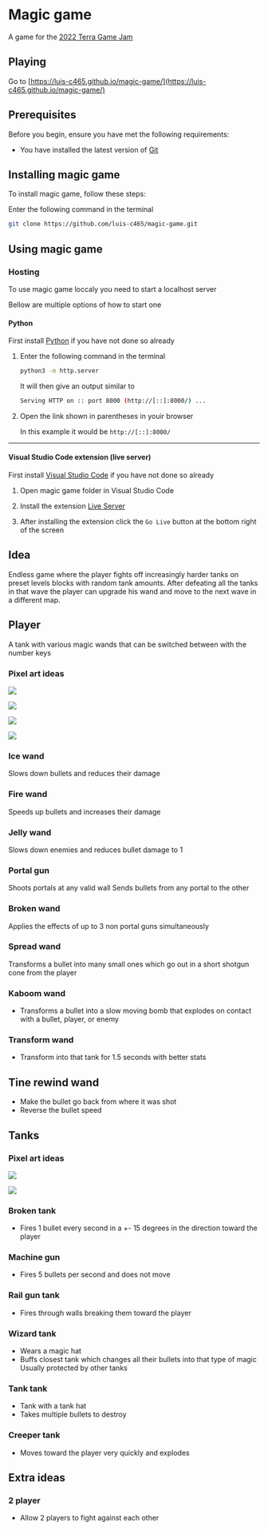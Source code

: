 # Magic game

A game for the [2022 Terra Game Jam](https://itch.io/jam/terra-2022-coding-club-annual-game-jam)

## Playing

<!-- TODO: Add instructions here of how to play -->

Go to [https://luis-c465.github.io/magic-game/](https://luis-c465.github.io/magic-game/)

## Prerequisites

Before you begin, ensure you have met the following requirements:

- You have installed the latest version of [Git](https://git-scm.com/download/win)

## Installing magic game

To install magic game, follow these steps:

<!-- Linux and macOS: -->

Enter the following command in the terminal

```bash
git clone https://github.com/luis-c465/magic-game.git
```

<!-- Windows:

```cmd
git clone https://github.com/luis-c465/magic-game.git
``` -->

## Using magic game

### Hosting

To use magic game loccaly you need to start a localhost server

Bellow are multiple options of how to start one

#### Python

First install [Python](https://www.python.org/downloads/) if you have not done so already

1. Enter the following command in the terminal

   ```bash
   python3 -m http.server
   ```

   It will then give an output similar to

   ```bash
   Serving HTTP on :: port 8000 (http://[::]:8000/) ...
   ```

2. Open the link shown in parentheses in youir browser

   In this example it would be `http://[::]:8000/`

---

#### Visual Studio Code extension (live server)

First install [Visual Studio Code](https://code.visualstudio.com/download) if you have not done so already

1. Open magic game folder in Visual Studio Code

2. Install the extension [Live Server](https://marketplace.visualstudio.com/items?itemName=ritwickdey.LiveServer)

3. After installing the extension click the `Go Live` button at the bottom right of the screen

## Idea

Endless game where the player fights off increasingly harder tanks on preset levels blocks with random tank amounts. After defeating all the tanks in that wave the player can upgrade his wand and move to the next wave in a different map.

## Player

A tank with various magic wands that can be switched between with the number keys

### Pixel art ideas

![](https://image.shutterstock.com/image-illustration/pixel-art-magic-staff-icons-260nw-1845902590.jpg)

![](https://encrypted-tbn0.gstatic.com/images?q=tbn:ANd9GcTbn0Z8lgoHUr9MSrwKCUpV-oJL5gJ5PLySIw&usqp=CAU)

![](https://encrypted-tbn0.gstatic.com/images?q=tbn:ANd9GcRhHfR3YcznYJEYlgPxrx5XTLPB1EULydLJKQ&usqp=CAU)

![](https://encrypted-tbn0.gstatic.com/images?q=tbn:ANd9GcTotqxbAi3Wu98LWxdjEg-dzrWcAM_VS_0EnQ&usqp=CAU)

### Ice wand

Slows down bullets and reduces their damage

### Fire wand

Speeds up bullets and increases their damage

### Jelly wand

Slows down enemies and reduces bullet damage to 1

### Portal gun

Shoots portals at any valid wall
Sends bullets from any portal to the other

### Broken wand

Applies the effects of up to 3 non portal guns simultaneously

### Spread wand

Transforms a bullet into many small ones which go out in a short shotgun cone from the player

### Kaboom wand

- Transforms a bullet into a slow moving bomb that explodes on contact with a bullet, player, or enemy

### Transform wand

- Transform into that tank for 1.5 seconds with better stats

## Tine rewind wand

- Make the bullet go back from where it was shot
- Reverse the bullet speed

## Tanks

### Pixel art ideas

![](https://images-wixmp-ed30a86b8c4ca887773594c2.wixmp.com/f/baa79985-4b05-412f-a3c8-4729d846e8e8/d5lvqz2-8bcd7f20-7cff-43e1-a750-010248ca1b78.png?token=eyJ0eXAiOiJKV1QiLCJhbGciOiJIUzI1NiJ9.eyJzdWIiOiJ1cm46YXBwOjdlMGQxODg5ODIyNjQzNzNhNWYwZDQxNWVhMGQyNmUwIiwiaXNzIjoidXJuOmFwcDo3ZTBkMTg4OTgyMjY0MzczYTVmMGQ0MTVlYTBkMjZlMCIsIm9iaiI6W1t7InBhdGgiOiJcL2ZcL2JhYTc5OTg1LTRiMDUtNDEyZi1hM2M4LTQ3MjlkODQ2ZThlOFwvZDVsdnF6Mi04YmNkN2YyMC03Y2ZmLTQzZTEtYTc1MC0wMTAyNDhjYTFiNzgucG5nIn1dXSwiYXVkIjpbInVybjpzZXJ2aWNlOmZpbGUuZG93bmxvYWQiXX0.934B4n5OsdUihGUCfs9JzwlUIwWfFt0wCc1f4XLqp0Q)

![](https://encrypted-tbn0.gstatic.com/images?q=tbn:ANd9GcT4RpievNPpR3Ub9o2Tim2fhGQ8CVpcQEy5bMMxokjBFJfAUNtbEO5bz9cRJ3WOZNRYTnQ&usqp=CAU)

### Broken tank

- Fires 1 bullet every second in a +- 15 degrees in the direction toward the player

### Machine gun

- Fires 5 bullets per second and does not move

### Rail gun tank

- Fires through walls breaking them toward the player

### Wizard tank

- Wears a magic hat
- Buffs closest tank which changes all their bullets into that type of magic
  Usually protected by other tanks

### Tank tank

- Tank with a tank hat
- Takes multiple bullets to destroy

### Creeper tank

- Moves toward the player very quickly and explodes

## Extra ideas

### 2 player

- Allow 2 players to fight against each other

